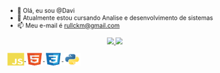 - 👋 Olá, eu sou @Davi
- 👀 Atualmente estou cursando Analise e desenvolvimento de sistemas
- 📫 Meu e-mail é rullckm@gmail.com


<div align="center">
  <a href="https://github.com/Rullck">
  <img height="180em" src="https://github-readme-stats.vercel.app/api?username=Rullck&show_icons=false&theme=dracula&include_all_commits=true&count_private=true"/>
  <img height="180em" src="https://github-readme-stats.vercel.app/api/top-langs/?username=Rullck&layout=compact&langs_count=7&theme=dracula"/>
</div>
  
<div style="display: inline_block"><br>
  <img align="center" alt="Rullck-Js" height="30" width="40" src="https://raw.githubusercontent.com/devicons/devicon/master/icons/javascript/javascript-plain.svg">
  <img align="center" alt="Rullck-HTML" height="30" width="40" src="https://raw.githubusercontent.com/devicons/devicon/master/icons/html5/html5-original.svg">
  <img align="center" alt="Rullck-CSS" height="30" width="40" src="https://raw.githubusercontent.com/devicons/devicon/master/icons/css3/css3-original.svg">
  <img align="center" alt="Rullck-Python" height="30" width="40" src="https://raw.githubusercontent.com/devicons/devicon/master/icons/python/python-original.svg">
</div>
